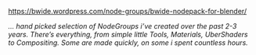 <https://bwide.wordpress.com/node-groups/bwide-nodepack-for-blender/>

*&#8230; hand picked selection of NodeGroups i’ve created over the past 2-3 years. There’s everything, from simple little Tools, Materials, UberShaders to Compositing. Some are made quickly, on some i spent countless hours.*